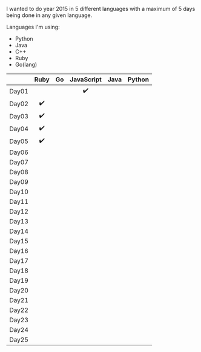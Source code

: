 I wanted to do year 2015 in 5 different languages with a maximum of 5 days being done in any given language.


Languages I'm using:
 - Python
 - Java
 - C++
 - Ruby
 - Go(lang)

|       | Ruby               | Go                 | JavaScript         | Java               | Python             |
|:-----:|:------------------:|:------------------:|:------------------:|:------------------:|:------------------:|
| Day01 |                    |                    | :heavy_check_mark: |                    |                    |
| Day02 | :heavy_check_mark: |                    |                    |                    |                    |
| Day03 | :heavy_check_mark: |                    |                    |                    |                    |
| Day04 | :heavy_check_mark: |                    |                    |                    |                    |
| Day05 | :heavy_check_mark: |                    |                    |                    |                    |
| Day06 |                    |                    |                    |                    |                    |
| Day07 |                    |                    |                    |                    |                    |
| Day08 |                    |                    |                    |                    |                    |
| Day09 |                    |                    |                    |                    |                    |
| Day10 |                    |                    |                    |                    |                    |
| Day11 |                    |                    |                    |                    |                    |
| Day12 |                    |                    |                    |                    |                    |
| Day13 |                    |                    |                    |                    |                    |
| Day14 |                    |                    |                    |                    |                    |
| Day15 |                    |                    |                    |                    |                    |
| Day16 |                    |                    |                    |                    |                    |
| Day17 |                    |                    |                    |                    |                    |
| Day18 |                    |                    |                    |                    |                    |
| Day19 |                    |                    |                    |                    |                    |
| Day20 |                    |                    |                    |                    |                    |
| Day21 |                    |                    |                    |                    |                    |
| Day22 |                    |                    |                    |                    |                    |
| Day23 |                    |                    |                    |                    |                    |
| Day24 |                    |                    |                    |                    |                    |
| Day25 |                    |                    |                    |                    |                    |